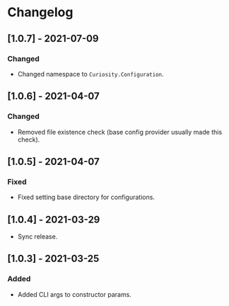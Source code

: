 # Changelog

## [1.0.7] - 2021-07-09

### Changed

- Changed namespace to `Curiosity.Configuration`.

## [1.0.6] - 2021-04-07

### Changed

- Removed file existence check (base config provider usually made this check).

## [1.0.5] - 2021-04-07

### Fixed

- Fixed setting base directory for configurations.

## [1.0.4] - 2021-03-29

- Sync release.

## [1.0.3] - 2021-03-25

### Added

- Added CLI args to constructor params.
